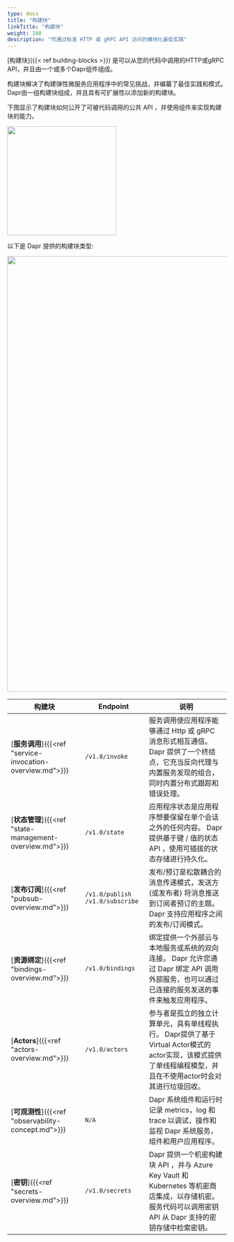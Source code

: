 ```yaml
---
type: docs
title: "构建块"
linkTitle: "构建块"
weight: 200
description: "可通过标准 HTTP 或 gRPC API 访问的模块化最佳实践"
---
```


[构建块]({{< ref building-blocks >}}) 是可以从您的代码中调用的HTTP或gRPC API，并且由一个或多个Dapr组件组成。

构建块解决了构建弹性微服务应用程序中的常见挑战，并编纂了最佳实践和模式。 Dapr由一组构建块组成，并且具有可扩展性以添加新的构建块。

下图显示了构建块如何公开了可被代码调用的公共 API ，并使用组件来实现构建块的能力。

<img src="/images/concepts-building-blocks.png" width=250>

以下是 Dapr 提供的构建块类型:

<img src="/images/building_blocks.png" width=1000>

| 构建块                                                    | Endpoint                          | 说明                                                                                                     |
| ------------------------------------------------------ | --------------------------------- | ------------------------------------------------------------------------------------------------------ |
| [**服务调用**]({{<ref "service-invocation-overview.md">}}) | `/v1.0/invoke`                    | 服务调用使应用程序能够通过 Http 或 gRPC 消息形式相互通信。 Dapr 提供了一个终结点，它充当反向代理与内置服务发现的组合，同时内置分布式跟踪和错误处理。                    |
| [**状态管理**]({{<ref "state-management-overview.md">}})   | `/v1.0/state`                     | 应用程序状态是应用程序想要保留在单个会话之外的任何内容。 Dapr 提供基于键 / 值的状态 API ，使用可插拔的状态存储进行持久化。                                   |
| [**发布订阅**]({{<ref "pubsub-overview.md">}})             | `/v1.0/publish` `/v1.0/subscribe` | 发布/预订是松散耦合的消息传递模式，发送方 (或发布者) 将消息推送到订阅者预订的主题。 Dapr 支持应用程序之间的发布/订阅模式。                                    |
| [**资源绑定**]({{<ref "bindings-overview.md">}})           | `/v1.0/bindings`                  | 绑定提供一个外部云与本地服务或系统的双向连接。 Dapr 允许您通过 Dapr 绑定 API 调用外部服务，也可以通过已连接的服务发送的事件来触发应用程序。                         |
| [**Actors**]({{<ref "actors-overview.md">}})           | `/v1.0/actors`                    | 参与者是孤立的独立计算单元，具有单线程执行。 Dapr提供了基于Virtual Actor模式的actor实现，该模式提供了单线程编程模型，并且在不使用actor时会对其进行垃圾回收。           |
| [**可观测性**]({{<ref "observability-concept.md">}})       | `N/A`                             | Dapr 系统组件和运行时记录 metrics，log 和 trace 以调试，操作和监视 Dapr 系统服务，组件和用户应用程序。                                     |
| [**密钥**]({{<ref "secrets-overview.md">}})              | `/v1.0/secrets`                   | Dapr 提供一个机密构建块 API ，并与 Azure Key Vault 和 Kubernetes 等机密商店集成，以存储机密。 服务代码可以调用密钥 API 从 Dapr 支持的密钥存储中检索密钥。 |
